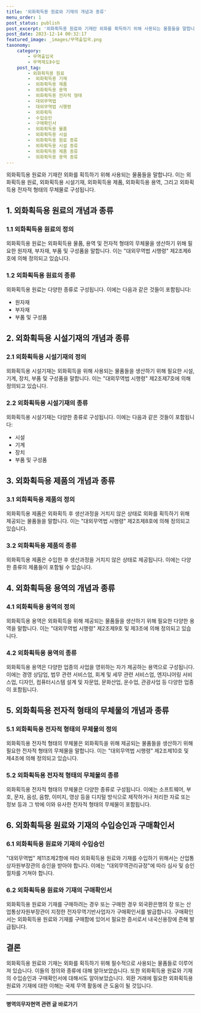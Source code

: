 ```yaml
---
title: '외화획득용 원료와 기재의 개념과 종류'
menu_order: 1
post_status: publish
post_excerpt: '외화획득용 원료와 기재란 외화를 획득하기 위해 사용되는 물품들을 말합니다. 이는 외화획득용 원료, 외화획득용 시설기재, 외화획득용 제품, 외화획득용 용역, 그리고 외화획득용 전자적 형태의 무체물로 구성됩니다.'
post_date: 2023-12-14 00:32:17
featured_image: _images/무역출입국.png
taxonomy:
    category:
        - 무역출입국
        - 무역제도Ⅱ수입
    post_tag:
        - 외화획득용 원료
        -  외화획득용 기재
        -  외화획득용 제품
        -  외화획득용 용역
        -  외화획득용 전자적 형태
        -  대외무역법
        -  대외무역법 시행령
        -  외화획득
        -  수입승인
        -  구매확인서
        -  외화획득용 물품
        -  외화획득용 시설
        -  외화획득용 원료 종류
        -  외화획득용 시설 종류
        -  외화획득용 제품 종류
        -  외화획득용 용역 종류
---
```



외화획득용 원료와 기재란 외화를 획득하기 위해 사용되는 물품들을 말합니다. 이는 외화획득용 원료, 외화획득용 시설기재, 외화획득용 제품, 외화획득용 용역, 그리고 외화획득용 전자적 형태의 무체물로 구성됩니다. 

## 1. 외화획득용 원료의 개념과 종류

### 1.1 외화획득용 원료의 정의

외화획득용 원료는 외화획득용 물품, 용역 및 전자적 형태의 무체물을 생산하기 위해 필요한 원자재, 부자재, 부품 및 구성품을 말합니다. 이는 "대외무역법 시행령" 제2조제6호에 의해 정의되고 있습니다.

### 1.2 외화획득용 원료의 종류

외화획득용 원료는 다양한 종류로 구성됩니다. 이에는 다음과 같은 것들이 포함됩니다:
- 원자재
- 부자재
- 부품 및 구성품

## 2. 외화획득용 시설기재의 개념과 종류

### 2.1 외화획득용 시설기재의 정의

외화획득용 시설기재는 외화획득을 위해 사용되는 물품들을 생산하기 위해 필요한 시설, 기계, 장치, 부품 및 구성품을 말합니다. 이는 "대외무역법 시행령" 제2조제7호에 의해 정의되고 있습니다.

### 2.2 외화획득용 시설기재의 종류

외화획득용 시설기재는 다양한 종류로 구성됩니다. 이에는 다음과 같은 것들이 포함됩니다:
- 시설
- 기계
- 장치
- 부품 및 구성품

## 3. 외화획득용 제품의 개념과 종류

### 3.1 외화획득용 제품의 정의

외화획득용 제품은 외화획득 후 생산과정을 거치지 않은 상태로 외화를 획득하기 위해 제공되는 물품들을 말합니다. 이는 "대외무역법 시행령" 제2조제8호에 의해 정의되고 있습니다.

### 3.2 외화획득용 제품의 종류

외화획득용 제품은 수입한 후 생산과정을 거치지 않은 상태로 제공됩니다. 이에는 다양한 종류의 제품들이 포함될 수 있습니다.

## 4. 외화획득용 용역의 개념과 종류

### 4.1 외화획득용 용역의 정의

외화획득용 용역은 외화획득을 위해 제공되는 물품들을 생산하기 위해 필요한 다양한 용역을 말합니다. 이는 "대외무역법 시행령" 제2조제9호 및 제3조에 의해 정의되고 있습니다.

### 4.2 외화획득용 용역의 종류

외화획득용 용역은 다양한 업종의 사업을 영위하는 자가 제공하는 용역으로 구성됩니다. 이에는 경영 상담업, 법무 관련 서비스업, 회계 및 세무 관련 서비스업, 엔지니어링 서비스업, 디자인, 컴퓨터시스템 설계 및 자문업, 문화산업, 운수업, 관광사업 등 다양한 업종이 포함됩니다.

## 5. 외화획득용 전자적 형태의 무체물의 개념과 종류

### 5.1 외화획득용 전자적 형태의 무체물의 정의

외화획득용 전자적 형태의 무체물은 외화획득을 위해 제공되는 물품들을 생산하기 위해 필요한 전자적 형태의 무체물을 말합니다. 이는 "대외무역법 시행령" 제2조제10호 및 제4조에 의해 정의되고 있습니다.

### 5.2 외화획득용 전자적 형태의 무체물의 종류

외화획득용 전자적 형태의 무체물은 다양한 종류로 구성됩니다. 이에는 소프트웨어, 부호, 문자, 음성, 음향, 이미지, 영상 등을 디지털 방식으로 제작하거나 처리한 자료 또는 정보 등과 그 밖에 이와 유사한 전자적 형태의 무체물이 포함됩니다.

## 6. 외화획득용 원료와 기재의 수입승인과 구매확인서

### 6.1 외화획득용 원료와 기재의 수입승인

"대외무역법" 제11조제2항에 따라 외화획득용 원료와 기재를 수입하기 위해서는 산업통상자원부장관의 승인을 받아야 합니다. 이에는 "대외무역관리규정"에 따라 심사 및 승인 절차를 거쳐야 합니다.

### 6.2 외화획득용 원료와 기재의 구매확인서

외화획득용 원료와 기재를 구매하려는 경우 또는 구매한 경우 외국환은행의 장 또는 산업통상자원부장관이 지정한 전자무역기반사업자가 구매확인서를 발급합니다. 구매확인서는 외화획득용 원료와 기재를 구매함에 있어서 필요한 증서로서 내국신용장에 준해 발급됩니다.

## 결론

외화획득용 원료와 기재는 외화를 획득하기 위해 필수적으로 사용되는 물품들로 이루어져 있습니다. 이들의 정의와 종류에 대해 알아보았습니다. 또한 외화획득용 원료와 기재의 수입승인과 구매확인서에 대해서도 알아보았습니다. 외환 거래에 필요한 외화획득용 원료와 기재에 대한 이해는 국제 무역 활동에 큰 도움이 될 것입니다.
<!-- wp:separator -->
<hr class="wp-block-separator has-alpha-channel-opacity"/>
<!-- /wp:separator -->

<!-- wp:group {"backgroundColor":"base","layout":{"type":"constrained"}} -->
<div class="wp-block-group has-base-background-color has-background"><!-- wp:paragraph {"align":"center","fontSize":"medium"} -->
<p class="has-text-align-center has-large-font-size"><strong>병역의무자현역 관련 글 바로가기</strong></p>
<!-- /wp:paragraph -->


<!-- wp:latest-posts
{"categories":[{"id":9912,"count":19,"description":"","link":"https://uknowlaw.com/category/%eb%b3%91%ec%97%ad%ec%9d%98%eb%ac%b4%ec%9e%90%ed%98%84%ec%97%ad/","name":"병역의무자현역","slug":"병역의무자현역","taxonomy":"category","parent":0,"meta":[],"_links":{"self":[{"href":"https://uknowlaw.com/wp-json/wp/v2/categories/9912"}],"collection":[{"href":"https://uknowlaw.com/wp-json/wp/v2/categories"}],"about":[{"href":"https://uknowlaw.com/wp-json/wp/v2/taxonomies/category"}],"wp:post_type":[{"href":"https://uknowlaw.com/wp-json/wp/v2/posts?categories=9912"}],"curies":[{"name":"wp","href":"https://api.w.org/{rel}","templated":true}]}}],"postsToShow":100,"excerptLength":28,"postLayout":"grid","columns":2,"featuredImageAlign":"left","featuredImageSizeSlug":"large","fontSize":"small"} /--></div>
<!-- /wp:group -->